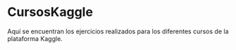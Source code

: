 # CursosKaggle

Aquí se encuentran los ejercicios realizados para los diferentes cursos de la plataforma Kaggle.
